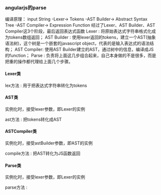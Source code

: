 ### angularjs的parse
编译原理：
input String  -Lexer->  Tokens  -AST Builder->  Abstract Syntax Tree  -AST Compiler->  Expression Function
经过了Lexer、AST Builder、AST Compiler这3个阶段，最后返回表达式函数
Lexer       :   将原始表达式字符串格式化成为tokens数组返回；
AST Builder :   使用lexer返回的tokens，建立一个AST(抽象语法树)，这个树是一个嵌套的javascript object，代表的是输入表达式的语法结构；
AST Compiler:   使用AST Builder建立的AST，通过树中的信息，编译成JS的function；
Parse       :   负责将上面这几步组合起来，自己本身做的不是很多，而是把重的操作都代理给上面几个步骤。

#### Lexer类
lex方法 : 用于把表达式字符串转化为tokens

#### AST类
实例化时，接受lexer参数，即Lexer的实例

ast方法 : 把tokens转化成AST

#### ASTCompiler类
实例化时，接受astBuilder参数，即AST的实例

compile方法 : 把AST转化为JS函数返回

#### Parse类
实例化时，接受lexer参数，即Lexer的实例

parse方法 : 



